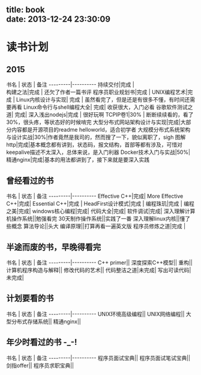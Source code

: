 title: book                                                                                                                                                                                              
date: 2013-12-24 23:30:09
---

# 读书计划 


## 2015
书名  | 状态 | 备注
---------|----------
持续交付|完成 |  
构建之法|完成 | 还欠了作者一篇书评
程序员职业规划书|完成 | 
UNIX编程艺术|完成 | 
Linux内核设计与实现| 完成 | 虽然看完了，但是还是有很多不懂，有时间还需要再看
Linux命令行与shell编程大全| 完成| 收获很大，入门必看
谷歌软件测试之道| 完成| 
深入浅出nodejs|完成 | 很好玩啊
TCPIP卷1|30% | 断断续续看的，看了30%，很头疼，等状态好的时候啃完
大型分布式网站架构设计与实现|完成|大部分内容都是开源项目的readme helloworld，适合初学者
大规模分布式系统架构与设计实战|30%|作者竟然是我司的，然而搜了一下，貌似离职了，sigh
图解http|完成|基本概念都有讲到，状态码，报文结构，首部等都有涉及，可惜对keepalive描述不太深入，总体来说，是入门利器
Docker技术入门与实战|50%| 
精通nginx|完成|基本的用法都讲到了，接下来就是要深入实践 


## 曾经看过的书

书名  | 状态 | 备注
---------|----------
Effective C++|完成|
More Effective C++|完成|
Essential C++|完成 |
HeadFirst设计模式|完成 |
编程珠玑|完成 |
编程之美|完成|
windows核心编程|完成|
代码大全|完成|
软件调试|完成|
深入理解计算机操作系统||勉强看完
30天制作操作系统||实践了一番
深入理解linux内核||懂了些概念
算法导论||头大
编译原理||打算再看一遍英文版
程序员修炼之道|完成 | 

## 半途而废的书，早晚得看完
书名  | 状态 | 备注
---------|----------
C++ primer||
深度探索C++模型||
重构||
计算机程序构造与解释||
修改代码的艺术||
代码整洁之道|未完成|
写出可读代码|未完成|

## 计划要看的书
书名  | 状态 | 备注
---------|----------
UNIX环境高级编程||
UNIX网络编程||
大型分布式存储系统||
精通nginx||

## 年少时看过的书 -_-!
书名  | 状态 | 备注
---------|----------
程序员面试宝典||
程序员面试笔试宝典||
剑指offer||
程序员求职宝典||

